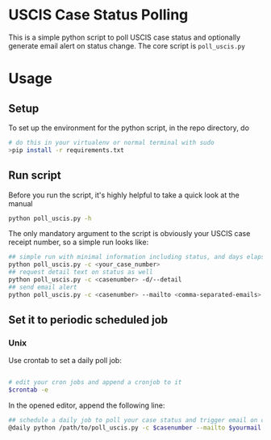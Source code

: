 # USCIS Case Status Polling

This is a simple python script to poll USCIS case status and optionally generate email alert on status change.
The core script is `poll_uscis.py`

# Usage
## Setup
To set up the environment for the python script, in the repo directory, do

```sh
# do this in your virtualenv or normal terminal with sudo
>pip install -r requirements.txt
```

## Run script

Before you run the script, it's highly helpful to take a quick look at the manual

```sh
python poll_uscis.py -h
```

The only mandatory argument to the script is obviously your USCIS case receipt number, so a simple run looks like:

```sh
## simple run with minimal information including status, and days elapsed since received
python poll_uscis.py -c <your_case_number>
## request detail text on status as well
python poll_uscis.py -c <casenumber> -d/--detail
## send email alert
python poll_uscis.py -c <casenumber> --mailto <comma-separated-emails>
```
## Set it to periodic scheduled job 

### Unix

Use crontab to set a daily poll job:

```sh

# edit your cron jobs and append a cronjob to it 
$crontab -e 
```

In the opened editor, append the following line:
```sh
## schedule a daily job to poll your case status and trigger email on change
@daily python /path/to/poll_uscis.py -c $casenumber --mailto $yourmail >/dev/null
```